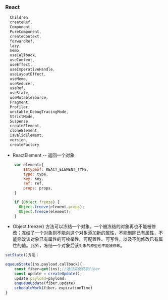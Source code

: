### React

```js
  Children,
  createRef,
  Component,
  PureComponent,
  createContext,
  forwardRef,
  lazy,
  memo,
  useCallback,
  useContext,
  useEffect,
  useImperativeHandle,
  useLayoutEffect,
  useMemo,
  useReducer,
  useRef,
  useState,
  useMutableSource,
  Fragment,
  Profiler,
  unstable_DebugTracingMode,
  StrictMode,
  Suspense,
  createElement,
  cloneElement,
  isValidElement,
  version,
  createFactory
```

* ReactElement -- 返回一个对象

```js
    var element={
        $$typeof: REACT_ELEMENT_TYPE,
        type: type,
        key: key,
        ref: ref,
        props: props,
    }

    if (Object.freeze) {
      Object.freeze(element.props);
      Object.freeze(element);
    }

```
* Object.freeze() 方法可以冻结一个对象。一个被冻结的对象再也不能被修改；冻结了一个对象则不能向这个对象添加新的属性，不能删除已有属性，不能修改该对象已有属性的可枚举性、可配置性、可写性，以及不能修改已有属性的值。此外，冻结一个对象后该`对象的原型也不能被修改`。

```js
setState()方法：

equeueState(ins,payload,callback){
    const fiber=get(ins);//通过实例获取fiber
    const update = createUpdate();
    update.payload=payload;
    enqueueUpdate(fiber,update)
    scheduleWork(fiber，expirationTime)
}

```